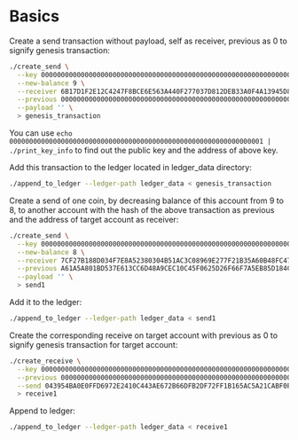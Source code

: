 # Basics

Create a send transaction without payload, self as receiver, previous as 0 to signify genesis transaction:
```bash
./create_send \
  --key 0000000000000000000000000000000000000000000000000000000000000001 \
  --new-balance 9 \
  --receiver 6B17D1F2E12C4247F8BCE6E563A440F277037D812DEB33A0F4A13945D898C2964FE342E2FE1A7F9B8EE7EB4A7C0F9E162BCE33576B315ECECBB6406837BF51F5 \
  --previous 0000000000000000000000000000000000000000000000000000000000000000 \
  --payload '' \
  > genesis_transaction
```
You can use `echo 0000000000000000000000000000000000000000000000000000000000000001 | ./print_key_info` to find out the public key and the address of above key.


Add this transaction to the ledger located in ledger_data directory:
```bash
./append_to_ledger --ledger-path ledger_data < genesis_transaction
```

Create a send of one coin, by decreasing balance of this account from 9 to 8, to another account with the hash of the above transaction as previous and the address of target account as receiver:
```bash
./create_send \
  --key 0000000000000000000000000000000000000000000000000000000000000001 \
  --new-balance 8 \
  --receiver 7CF27B188D034F7E8A52380304B51AC3C08969E277F21B35A60B48FC4766997807775510DB8ED040293D9AC69F7430DBBA7DADE63CE982299E04B79D227873D1 \
  --previous A61A5A801BD537E613CC6D48A9CEC10C45F0625D26F66F7A5EB85D184C6CE9FE \
  --payload '' \
  > send1
```

Add it to the ledger:
```bash
./append_to_ledger --ledger-path ledger_data < send1
```

Create the corresponding receive on target account with previous as 0 to signify genesis transaction for target account:
```bash
./create_receive \
  --key 0000000000000000000000000000000000000000000000000000000000000002 \
  --previous 0000000000000000000000000000000000000000000000000000000000000000 \
  --send 043954BA0E0FFD6972E2410C443AE672B66DFB2DF72FF1B165AC5A21CABF0F5E \
  > receive1
```

Append to ledger:
```bash
./append_to_ledger --ledger-path ledger_data < receive1
```
